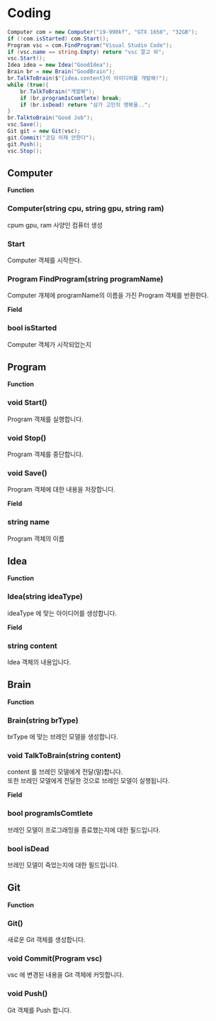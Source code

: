 # Coding
```cs
Computer com = new Computer("i9-990kf", "GTX 1650", "32GB");
if (!com.isStarted) com.Start();
Program vsc = com.FindProgram("Visual Studio Code");
if (vsc.name == string.Empty) return "vsc 깔고 와";
vsc.Start();
Idea idea = new Idea("GoodIdea");
Brain br = new Brain("GoodBrain");
br.TalkToBrain($"{idea.content}이 아이디어를 개발해!");
while (true){
    br.TalkToBrain("개발해");
    if (br.programIsComtlete) break;
    if (br.isDead) return "삼가 고인의 명복을..";
}
br.TalktoBrain("Good Job");
vsc.Save();
Git git = new Git(vsc);
git.Commit("코딩 이제 안한다");
git.Push();
vsc.Stop();
```
## Computer

<b>Function</b>

### Computer(string cpu, string gpu, string ram)
cpum gpu, ram 사양인 컴퓨터 생성

### Start
Computer 객체를 시작한다.

### Program FindProgram(string programName)
Computer 개체에 programName의 이름을 가진 Program 객체를 반환한다.

<b>Field</b>
### bool isStarted
Computer 객체가 시작되었는지

## Program
<b>Function</b>

### void Start()
Program 객체를 실행합니다.

### void Stop()
Program 객체를 중단합니다.

### void Save()
Program 객체에 대한 내용을 저장합니다.

<b>Field</b>

### string name
Program 객체의 이름

## Idea
<b>Function</b>

### Idea(string ideaType)
ideaType 에 맞는 아이디어를 생성합니다.

<b>Field</b>

### string content
Idea 객체의 내용입니다.

## Brain

<b>Function</b>

### Brain(string brType)
brType 에 맞는 브레인 모델을 생성합니다.

### void TalkToBrain(string content)
content 를 브레인 모델에게 전달(말)합니다. <br>
또한 브레인 모델에게 전달한 것으로 브레인 모델이 실행됩니다.

<b>Field</b>

### bool programIsComtlete
브레인 모델이 프로그래밍을 종료했는지에 대한 필드입니다.

### bool isDead
브레인 모델이 죽었는지에 대한 필드입니다.

## Git

<b>Function</b>

### Git()
새로운 Git 객체를 생성합니다.

### void Commit(Program vsc)
vsc 에 변경된 내용을 Git 객체에 커밋합니다.

### void Push()
Git 객체를 Push 합니다.


